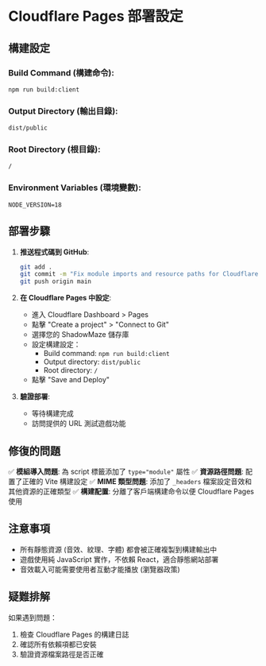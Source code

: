 # Cloudflare Pages 部署設定

## 構建設定

### Build Command (構建命令):
```
npm run build:client
```

### Output Directory (輸出目錄):
```
dist/public
```

### Root Directory (根目錄):
```
/
```

### Environment Variables (環境變數):
```
NODE_VERSION=18
```

## 部署步驟

1. **推送程式碼到 GitHub**:
   ```bash
   git add .
   git commit -m "Fix module imports and resource paths for Cloudflare deployment"
   git push origin main
   ```

2. **在 Cloudflare Pages 中設定**:
   - 進入 Cloudflare Dashboard > Pages
   - 點擊 "Create a project" > "Connect to Git"
   - 選擇您的 ShadowMaze 儲存庫
   - 設定構建設定：
     - Build command: `npm run build:client`
     - Output directory: `dist/public`
     - Root directory: `/`
   - 點擊 "Save and Deploy"

3. **驗證部署**:
   - 等待構建完成
   - 訪問提供的 URL 測試遊戲功能

## 修復的問題

✅ **模組導入問題**: 為 script 標籤添加了 `type="module"` 屬性
✅ **資源路徑問題**: 配置了正確的 Vite 構建設定
✅ **MIME 類型問題**: 添加了 `_headers` 檔案設定音效和其他資源的正確類型
✅ **構建配置**: 分離了客戶端構建命令以便 Cloudflare Pages 使用

## 注意事項

- 所有靜態資源 (音效、紋理、字體) 都會被正確複製到構建輸出中
- 遊戲使用純 JavaScript 實作，不依賴 React，適合靜態網站部署
- 音效載入可能需要使用者互動才能播放 (瀏覽器政策)

## 疑難排解

如果遇到問題：
1. 檢查 Cloudflare Pages 的構建日誌
2. 確認所有依賴項都已安裝
3. 驗證資源檔案路徑是否正確